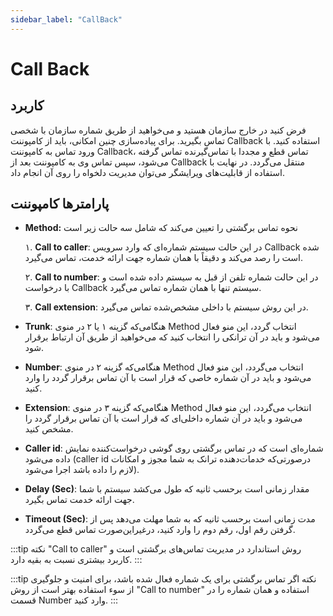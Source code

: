 ```yaml
---
sidebar_label: "CallBack"
---
```

<head>
  <title>معرفی CallBack | مستندات سیموتل</title>
</head>


# Call Back

## کاربرد

فرض کنید در خارج سازمان هستید و می‌‌خواهید از طریق شماره سازمان با شخصی تماس بگیرید. برای پیاده‌‌سازی چنین امکانی، باید از کامپوننت Callback استفاده کنید. با ورود تماس به کامپوننت Callback، تماس قطع و مجددا با تماس‌‌گیرنده تماس گرفته می‌شود، سپس تماس وی به کامپوننت بعد از Callback منتقل می‌گردد. در نهایت با استفاده از قابلیت‌‌های ویرایشگر می‌‌توان مدیریت دلخواه را روی آن انجام داد.


## پارامترها کامپوننت

- **Method:** نحوه تماس برگشتی را تعیین می‌‌کند که شامل سه حالت زیر است

	۱. **Call to caller**: در این حالت سیستم شماره‌‌ای که وارد سرویس Callback شده است را رصد می‌‌کند و دقیقاً با همان شماره جهت ارائه خدمت، تماس می‌‌گیرد.
	
	۲. **Call to number**: در این حالت شماره تلفن از قبل به سیستم داده شده است و با درخواست Callback سیستم تنها با همان شماره تماس می‌‌گیرد.
	
	۳. **Call extension**: در این روش سیستم با داخلی مشخص‌شده تماس می‌‌گیرد.
	
- **Trunk**: هنگامی‌که گزینه ۱ یا ۲ در منوی Method انتخاب گردد، این منو فعال می‌شود و باید در آن ترانکی را انتخاب کنید که می‌‌خواهید از طریق آن ارتباط برقرار شود.

- **Number**: هنگامی‌که گزینه ۲ در منوی Method انتخاب می‌گردد، این منو فعال می‌شود و باید در آن شماره خاصی که قرار است با آن تماس برقرار گردد را وارد ‌کنید.

- **Extension**: هنگامی‌که گزینه ۳ در منوی Method انتخاب می‌گردد، این منو فعال می‌شود و باید در آن شماره داخلی‌ای که قرار است با آن تماس برقرار گردد را مشخص کنید.

- **Caller id**: شماره‌‌ای است که در تماس برگشتی روی گوشی درخواست‌کننده نمایش داده می‌‌شود (caller id درصورتی‌‌که خدمات‌دهنده ترانک به شما مجوز و امکانات لازم را داده باشد اجرا می‌‌شود).

- **Delay (Sec)**: مقدار زمانی است برحسب ثانیه که طول می‌‌کشد سیستم با شما جهت ارائه خدمت تماس بگیرد.

- **Timeout (Sec)**: مدت زمانی است برحسب ثانیه که به شما مهلت می‌‌دهد پس از گرفتن رقم اول، رقم دوم را وارد کنید، درغیراین‌صورت تماس قطع می‌‌گردد.

:::tip نکته
"Call to caller" روش استاندارد در مدیریت تماس‌‌های برگشتی است و کاربرد بیشتری نسبت به بقیه دارد.
:::

:::tip نکته
اگر تماس برگشتی برای یک شماره فعال شده باشد، برای امنیت و جلوگیری از سوء استفاده بهتر است از روش "Call to number" استفاده و همان شماره را در قسمت  Number وارد کنید.
:::